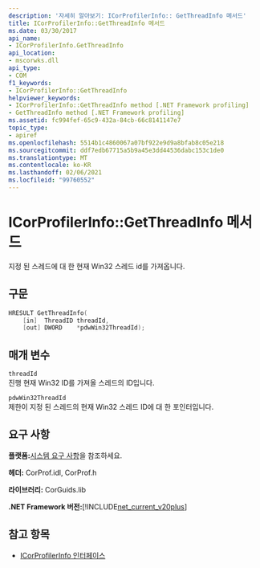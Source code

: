 ```yaml
---
description: '자세히 알아보기: ICorProfilerInfo:: GetThreadInfo 메서드'
title: ICorProfilerInfo::GetThreadInfo 메서드
ms.date: 03/30/2017
api_name:
- ICorProfilerInfo.GetThreadInfo
api_location:
- mscorwks.dll
api_type:
- COM
f1_keywords:
- ICorProfilerInfo::GetThreadInfo
helpviewer_keywords:
- ICorProfilerInfo::GetThreadInfo method [.NET Framework profiling]
- GetThreadInfo method [.NET Framework profiling]
ms.assetid: fc994fef-65c9-432a-84cb-66c8141147e7
topic_type:
- apiref
ms.openlocfilehash: 5514b1c4860067a07bf922e9d9a8bfab8c05e218
ms.sourcegitcommit: ddf7edb67715a5b9a45e3dd44536dabc153c1de0
ms.translationtype: MT
ms.contentlocale: ko-KR
ms.lasthandoff: 02/06/2021
ms.locfileid: "99760552"
---
```

# <a name="icorprofilerinfogetthreadinfo-method"></a>ICorProfilerInfo::GetThreadInfo 메서드

지정 된 스레드에 대 한 현재 Win32 스레드 id를 가져옵니다.  
  
## <a name="syntax"></a>구문  
  
```cpp  
HRESULT GetThreadInfo(  
    [in]  ThreadID threadId,  
    [out] DWORD    *pdwWin32ThreadId);  
```  
  
## <a name="parameters"></a>매개 변수  

 `threadId`  
 진행 현재 Win32 ID를 가져올 스레드의 ID입니다.  
  
 `pdwWin32ThreadId`  
 제한이 지정 된 스레드의 현재 Win32 스레드 ID에 대 한 포인터입니다.  
  
## <a name="requirements"></a>요구 사항  

 **플랫폼:**[시스템 요구 사항](../../get-started/system-requirements.md)을 참조하세요.  
  
 **헤더:** CorProf.idl, CorProf.h  
  
 **라이브러리:** CorGuids.lib  
  
 **.NET Framework 버전:**[!INCLUDE[net_current_v20plus](../../../../includes/net-current-v20plus-md.md)]  
  
## <a name="see-also"></a>참고 항목

- [ICorProfilerInfo 인터페이스](icorprofilerinfo-interface.md)

